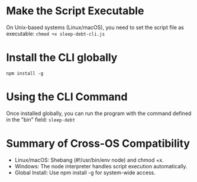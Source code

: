 # Make the Script Executable

On Unix-based systems (Linux/macOS), you need to set the script file as executable:
`
chmod +x sleep-debt-cli.js
`

# Install the CLI globally 

`npm install -g`

# Using the CLI Command
Once installed globally, you can run the program with the command defined in the "bin" field:
`sleep-debt`


# Summary of Cross-OS Compatibility
- Linux/macOS: Shebang (#!/usr/bin/env node) and chmod +x.
- Windows: The node interpreter handles script execution automatically.
- Global Install: Use npm install -g for system-wide access.